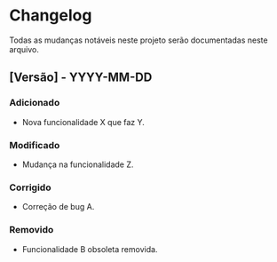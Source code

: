 # Changelog
Todas as mudanças notáveis neste projeto serão documentadas neste arquivo.

## [Versão] - YYYY-MM-DD
### Adicionado
- Nova funcionalidade X que faz Y.

### Modificado
- Mudança na funcionalidade Z.

### Corrigido
- Correção de bug A.

### Removido
- Funcionalidade B obsoleta removida.
